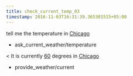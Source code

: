 ```yaml
---
title: check_current_temp_03
timestamp: 2016-11-03T16:31:39.365301515+05:00
---
```


tell me the temperature in [Chicago](city)
* ask_current_weather/temperature

< It is currently [60](temperature) degrees in [Chicago](city)
* provide_weather/current
